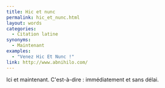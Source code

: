 ```yaml
---
title: Hic et nunc
permalink: hic_et_nunc.html
layout: words
categories:
  - Citation latine
synonyms:
  - Maintenant
examples:
  - "Venez Hic Et Nunc !"
link: http://www.abnihilo.com/
---
```


Ici et maintenant.
C'est-à-dire : immédiatement et sans délai.
